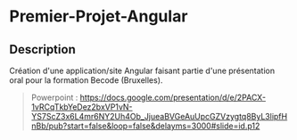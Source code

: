 # Premier-Projet-Angular

## Description
Création d'une application/site Angular faisant partie d'une présentation oral pour la formation Becode (Bruxelles).
> Powerpoint : https://docs.google.com/presentation/d/e/2PACX-1vRCqTkbYeDez2bxVP1vN-YS7ScZ3x6L4mr6NY2Uh4Ob_JjueaBVGeAuUpcGZVzygtq8ByL3lipfHnBb/pub?start=false&loop=false&delayms=3000#slide=id.p12
